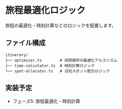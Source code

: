 # 旅程最適化ロジック

旅程の最適化・時刻計算などのロジックを配置します。

## ファイル構成

```
itinerary/
├── optimizer.ts        # 訪問順序の最適化アルゴリズム
├── time-calculator.ts  # 時刻計算ロジック
└── spot-allocator.ts   # 日別スポット配分ロジック
```

## 実装予定

- フェーズ5: 旅程最適化・時刻計算
